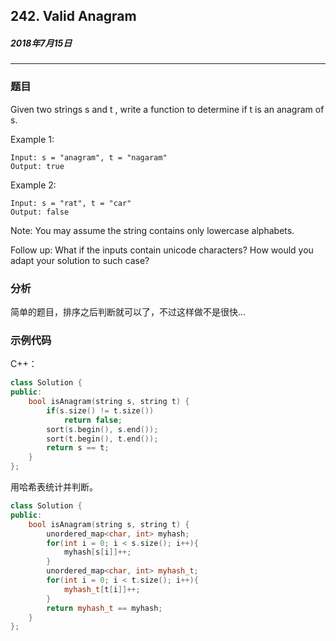 ## 242. Valid Anagram
##### 2018年7月15日
***
### 题目
Given two strings s and t , write a function to determine if t is an anagram of s.

Example 1:
```
Input: s = "anagram", t = "nagaram"
Output: true
```
Example 2:
```
Input: s = "rat", t = "car"
Output: false
```
Note:
You may assume the string contains only lowercase alphabets.

Follow up:
What if the inputs contain unicode characters? How would you adapt your solution to such case?
### 分析
简单的题目，排序之后判断就可以了，不过这样做不是很快...
### 示例代码
C++：
```cpp
class Solution {
public:
    bool isAnagram(string s, string t) {
        if(s.size() != t.size())
            return false;
        sort(s.begin(), s.end());
        sort(t.begin(), t.end());
        return s == t;
    }
};
```

用哈希表统计并判断。

```cpp
class Solution {
public:
    bool isAnagram(string s, string t) {
        unordered_map<char, int> myhash;
        for(int i = 0; i < s.size(); i++){
            myhash[s[i]]++;
        }
        unordered_map<char, int> myhash_t;
        for(int i = 0; i < t.size(); i++){
            myhash_t[t[i]]++;
        }
        return myhash_t == myhash;
    }
};
```